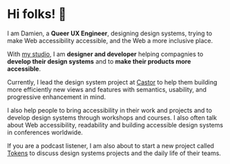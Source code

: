# Hi folks! 👋

I am Damien, a **Queer UX Engineer**, designing design systems, trying to make Web accessibility accessible, and the Web a more inclusive place.

With [my studio](https://raccoon.studio), I am **designer and developer** helping compagnies to **develop their design systems** and to **make their products more accessible**.

Currently, I lead the design system project at [Castor](https://castoredc.com) to help them building more efficiently new views and features with semantics, usability, and progressive enhancement in mind.

I also help people to bring accessibility in their work and projects and to develop design systems through workshops and courses. 
I also often talk about Web accessibility, readability and building accessible design systems in conferences worldwide.

If you are a podcast listener, I am also about to start a new project called [Tokens](https://podcast.tokens.systems) to discuss design systems projects and the daily life of their teams.
